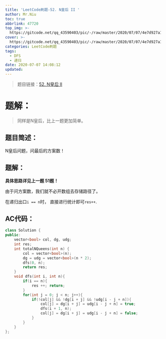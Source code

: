 ```yaml
---
title: 'LeetCode刷题-52. N皇后 II '
author: Mr.Niu
toc: true
abbrlink: 47720
top_img: >-
  https://gitcode.net/qq_43590403/pic/-/raw/master/2020/07/07/4e7d927a1cc51c6239ed828501c44e97.png
cover: >-
  https://gitcode.net/qq_43590403/pic/-/raw/master/2020/07/07/4e7d927a1cc51c6239ed828501c44e97.png
categories: LeetCode刷题
tags:
  - DFS
  - 递归
date: 2020-07-07 14:08:12
updated:
---
```














> 题目链接：[52. N皇后 II ]( https://leetcode-cn.com/problems/n-queens-ii/)



# 题解：



> 同样是N皇后，比上一题更加简单。



## 题目简述：



N皇后问题，问最后的方案数！



## 题解：

**具体思路详见上一题 51题！**

由于问方案数，我们就不必开数组去存储路径了。



在递归出口`i == n`时， 直接进行统计即可`res++`.



## AC代码：



```c++
class Solution {
public:
    vector<bool> col, dg, udg;
    int res;
    int totalNQueens(int n) {
        col = vector<bool>(n);
        dg = udg = vector<bool>(n * 2);
        dfs(0, n);
        return res;
    }
    void dfs(int i, int n){
        if(i == n){
            res ++; return;
        }
        for(int j = 0; j < n; j++){
            if(!col[j] && !dg[i + j] && !udg[i - j + n]){
                col[j] = dg[i + j] = udg[i - j + n] = true;
                dfs(i + 1, n);
                col[j] = dg[i + j] = udg[i - j + n] = false;
            }
        }
    }
};
```



